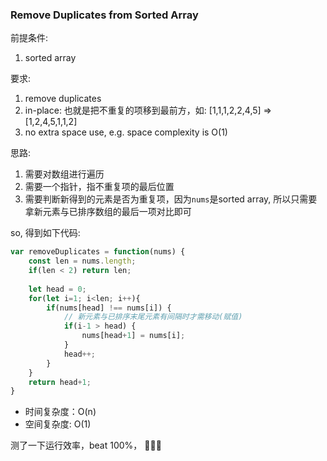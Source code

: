 ### Remove Duplicates from Sorted Array

前提条件:

1. sorted array

要求:

1. remove duplicates
2. in-place: 也就是把不重复的项移到最前方，如: [1,1,1,2,2,4,5] => [1,2,4,5,1,1,2]
3. no extra space use, e.g. space complexity is O(1)



思路:

1. 需要对数组进行遍历
2. 需要一个指针，指不重复项的最后位置
3. 需要判断新得到的元素是否为重复项，因为`nums`是sorted array, 所以只需要拿新元素与已排序数组的最后一项对比即可

so, 得到如下代码:

```javascript
var removeDuplicates = function(nums) {
    const len = nums.length;
    if(len < 2) return len;
    
    let head = 0;
    for(let i=1; i<len; i++){
        if(nums[head] !== nums[i]) {
            // 新元素与已排序末尾元素有间隔时才需移动(赋值)
            if(i-1 > head) {
                nums[head+1] = nums[i];
            }
            head++;
        }
    }
    return head+1;
}
```



- 时间复杂度：O(n)
- 空间复杂度:   O(1)

测了一下运行效率，beat 100%， 👏👏🍺

















